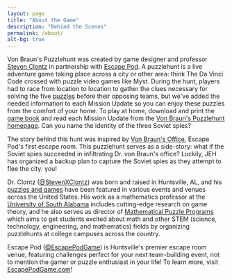 ```yaml
---
layout: page
title: "About the Game"
description: "Behind the Scenes"
permalink: /about/
alt-bg: true
---
```


Von Braun's Puzzlehunt was created by game designer and professor
[Steven Clontz](http://clontz.org) in partnership with
[Escape Pod](http://www.escapepodgame.com/). A puzzlehunt is a live adventure
game taking place across a city or other area: think The Da Vinci Code
crossed with puzzle video games like Myst. During the hunt, players had to race
from location to location to gather the clues necessary for solving the five
[puzzles](/escape-pod-puzzlehunt-2016.pdf) before their opposing teams,
but we've added the needed information to each Mission Update so you can enjoy
these puzzles from the
comfort of your home. To play at home, download and print the
[game book](/escape-pod-puzzlehunt-2016.pdf) and read each Mission Update from
the [Von Braun's Puzzlehunt homepage](/). Can you name the identity of
the three Soviet spies?

The story behind this hunt was inspired by
[Von Braun's Office](http://escapepodgame.com/von-braun.html), Escape Pod's
first escape room. This puzzlehunt serves as a side-story: what if the Soviet
spies succeeded in infiltrating Dr. von Braun's office? Luckily, JEH has
organized a backup plan to capture the Soviet spies as they attempt to flee
the city: you!

Dr. Clontz ([@StevenXClontz](http://twitter.com/StevenXClontz))
was born and raised in Huntsville, AL, and his
[puzzles and games](http://clontz.org/puzzles/)
have been featured in various events and venues across the United States.
His work as a mathematics professor at the
[University of South Alabama](http://www.southalabama.edu) includes
cutting-edge research on game theory, and he also serves as director
of [Mathematical Puzzle Programs](http://mappmath.org) which aims to
get students excited about math and other STEM (science, technology,
engineering, and mathematics) fields by organizing puzzlehunts at college
campuses across the country.

Escape Pod ([@EscapePodGame](http://twitter.com/EscapePodGame)) is Huntsville's
premier escape room venue, featuring challenges perfect for your next
team-building event, not to mention the gamer or puzzle enthusiast in your life!
To learn more, visit [EscapePodGame.com](http://www.escapepodgame.com/)!
